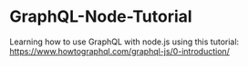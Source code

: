 # GraphQL-Node-Tutorial
Learning how to use GraphQL with node.js using this tutorial: https://www.howtographql.com/graphql-js/0-introduction/
